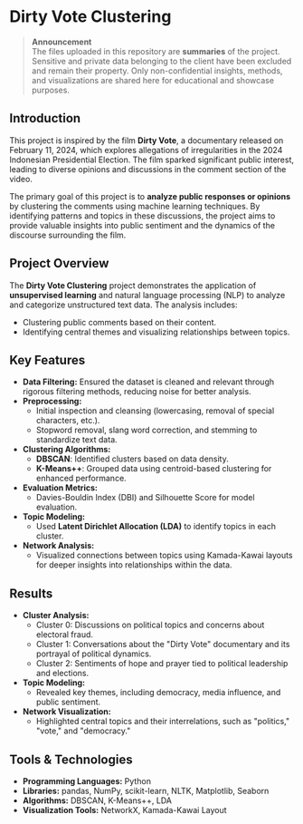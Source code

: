 # Dirty Vote Clustering  

> **Announcement**  
> The files uploaded in this repository are **summaries** of the project. Sensitive and private data belonging to the client have been excluded and remain their property. Only non-confidential insights, methods, and visualizations are shared here for educational and showcase purposes.  

## Introduction  
This project is inspired by the film **Dirty Vote**, a documentary released on February 11, 2024, which explores allegations of irregularities in the 2024 Indonesian Presidential Election. The film sparked significant public interest, leading to diverse opinions and discussions in the comment section of the video.  

The primary goal of this project is to **analyze public responses or opinions** by clustering the comments using machine learning techniques. By identifying patterns and topics in these discussions, the project aims to provide valuable insights into public sentiment and the dynamics of the discourse surrounding the film.  

## Project Overview  
The **Dirty Vote Clustering** project demonstrates the application of **unsupervised learning** and natural language processing (NLP) to analyze and categorize unstructured text data. The analysis includes:  
- Clustering public comments based on their content.  
- Identifying central themes and visualizing relationships between topics.  

## Key Features  
- **Data Filtering:** Ensured the dataset is cleaned and relevant through rigorous filtering methods, reducing noise for better analysis.  
- **Preprocessing:**  
  - Initial inspection and cleansing (lowercasing, removal of special characters, etc.).  
  - Stopword removal, slang word correction, and stemming to standardize text data.  
- **Clustering Algorithms:**  
  - **DBSCAN**: Identified clusters based on data density.  
  - **K-Means++**: Grouped data using centroid-based clustering for enhanced performance.  
- **Evaluation Metrics:**  
  - Davies-Bouldin Index (DBI) and Silhouette Score for model evaluation.  
- **Topic Modeling:**  
  - Used **Latent Dirichlet Allocation (LDA)** to identify topics in each cluster.  
- **Network Analysis:**  
  - Visualized connections between topics using Kamada-Kawai layouts for deeper insights into relationships within the data.  

## Results  
- **Cluster Analysis:**  
  - Cluster 0: Discussions on political topics and concerns about electoral fraud.  
  - Cluster 1: Conversations about the "Dirty Vote" documentary and its portrayal of political dynamics.  
  - Cluster 2: Sentiments of hope and prayer tied to political leadership and elections.  
- **Topic Modeling:**  
  - Revealed key themes, including democracy, media influence, and public sentiment.  
- **Network Visualization:**  
  - Highlighted central topics and their interrelations, such as "politics," "vote," and "democracy."  

## Tools & Technologies  
- **Programming Languages:** Python  
- **Libraries:** pandas, NumPy, scikit-learn, NLTK, Matplotlib, Seaborn  
- **Algorithms:** DBSCAN, K-Means++, LDA  
- **Visualization Tools:** NetworkX, Kamada-Kawai Layout  
